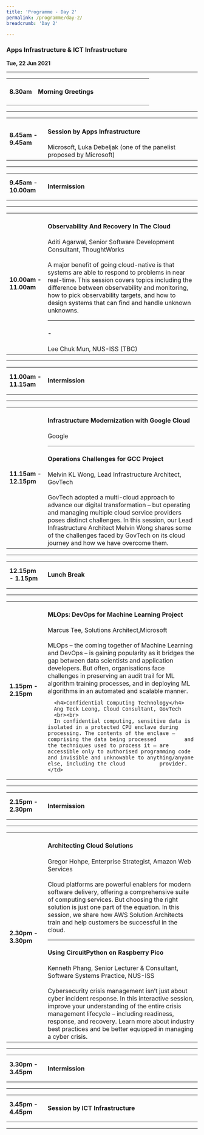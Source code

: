 ```yaml
---
title: 'Programme - Day 2'
permalink: /programme/day-2/
breadcrumb: 'Day 2'

---
```


### Apps Infrastructure & ICT Infrastructure
**Tue, 22 Jun 2021**

<hr>
<table>
  <tr>
    <td width="20%"><strong>8.30am</strong></td>
    <td width="80%">
    <h4>Morning Greetings</h4>
    </td>
  </tr>
</table>

<hr>

<table>
  <tr>
    <td width="20%"><strong>8.45am - 9.45am</strong></td>
    <td width="80%">
      <h4>Session by Apps Infrastructure </h4>
      Microsoft, Luka Debeljak (one of the panelist proposed by Microsoft)
    </td>
  </tr>
</table>

<hr>

<table>
  <tr>
    <td width="20%"><strong>9.45am - 10.00am</strong></td>
    <td width="80%">
      <h4>Intermission</h4>
    </td>
  </tr>
</table>

<hr>

<table>
  <tr>
    <td width="20%"><strong>10.00am - 11.00am</strong></td>
    <td width="80%">
      <h4>Observability And Recovery In The Cloud</h4>
      Aditi Agarwal, Senior Software Development Consultant, ThoughtWorks <br> <br>
      A major benefit of going cloud-native is that systems are able to respond to problems in near real-time. This session covers topics including the difference between           observability and monitoring, how to pick observability targets, and how to design systems that can find and handle unknown unknowns.
   <hr>
      <h4>-</h4>
      Lee Chuk Mun, NUS-ISS (TBC)
    </td>
  </tr>
</table>

<hr>

<table>
  <tr>
    <td width="20%"><strong>11.00am - 11.15am</strong></td>
    <td width="80%">
      <h4>Intermission</h4>
    </td>
  </tr>
</table>

<hr>

<table>
  <tr>
    <td width="20%"><strong>11.15am - 12.15pm</strong></td>
    <td width="80%">
      <h4>Infrastructure Modernization with Google Cloud</h4>
      Google
    <hr>
      <h4>Operations Challenges for GCC Project</h4>
      Melvin KL Wong, Lead Infrastructure Architect, GovTech
      <br><br> 
      GovTech adopted a multi-cloud approach to advance our digital transformation – but operating and managing multiple cloud service providers poses distinct challenges. In       this session, our Lead Infrastructure Architect Melvin Wong shares some of the challenges faced by GovTech on its cloud journey and how we have overcome them.
    </td>
  </tr>
</table>

<hr>

<table>
  <tr>
    <td width="20%"><strong>12.15pm - 1.15pm</strong></td>
    <td width="80%">
      <h4>Lunch Break</h4>
    </td>
  </tr>
</table>

<hr>

<table>
  <tr>
    <td width="20%"><strong>1.15pm - 2.15pm</strong></td>
    <td width="80%">
      <h4>MLOps: DevOps for Machine Learning Project</h4>
      Marcus Tee, Solutions Architect,Microsoft
      <br><br>
      MLOps – the coming together of Machine Learning and DevOps – is gaining popularity as it bridges the gap between data scientists and application developers. But often,       organisations face challenges in preserving an audit trail for ML algorithm training processes, and in deploying ML algorithms in an automated and scalable manner.

      <h4>Confidential Computing Technology</h4>
      Ang Teck Leong, Cloud Consultant, GovTech
      <br><br>
      In confidential computing, sensitive data is isolated in a protected CPU enclave during processing. The contents of the enclave – comprising the data being processed         and the techniques used to process it – are accessible only to authorised programming code and invisible and unknowable to anything/anyone else, including the cloud           provider.
    </td>
  </tr>
</table>

<hr>

<table>
  <tr>
    <td width="20%"><strong>2.15pm - 2.30pm</strong></td>
    <td width="80%">
      <h4>Intermission</h4>
    </td>
  </tr>
</table>

<hr>

<table>
  <tr>
    <td width="20%"><strong>2.30pm - 3.30pm</strong></td>
    <td width="80%">
      <h4>Architecting Cloud Solutions</h4>
      Gregor Hohpe, Enterprise Strategist, Amazon Web Services
      <br><br>
      Cloud platforms are powerful enablers for modern software delivery, offering a comprehensive suite of computing services. But choosing the right solution is just one         part of the equation. In this session, we share how AWS Solution Architects train and help customers be successful in the cloud.
    <hr>
      <h4>Using CircuitPython on Raspberry Pico</h4>
      Kenneth Phang, Senior Lecturer & Consultant, Software Systems Practice, NUS-ISS
      <br><br>
      Cybersecurity crisis management isn’t just about cyber incident response. In this interactive session, improve your understanding of the entire crisis management             lifecycle – including readiness, response, and recovery. Learn more about industry best practices and be better equipped in managing a cyber crisis.
    </td>
  </tr>
</table>

<hr>

<table>
  <tr>
    <td width="20%"><strong>3.30pm - 3.45pm</strong></td>
    <td width="80%">
      <h4>Intermission</h4>
    </td>
  </tr>
</table>

<hr>

<table>
  <tr>
    <td width="20%"><strong>3.45pm - 4.45pm</strong></td>
    <td width="80%">
      <h4>Session by ICT Infrastructure</h4>
    </td>
  </tr>
</table>

<hr>
